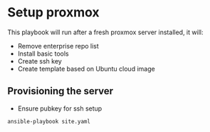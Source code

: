 # Setup proxmox

This playbook will run after a fresh proxmox server installed, it will:

- Remove enterprise repo list
- Install basic tools
- Create ssh key
- Create template based on Ubuntu cloud image

## Provisioning the server

- Ensure pubkey for ssh setup

`ansible-playbook site.yaml`
